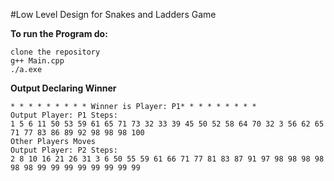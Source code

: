 #Low Level Design for Snakes and Ladders Game

**To run the Program do:**

```
clone the repository
g++ Main.cpp
./a.exe
```

**Output Declaring Winner**

```
* * * * * * * * * Winner is Player: P1* * * * * * * * *
Output Player: P1 Steps:
1 5 6 11 50 53 59 61 65 71 73 32 33 39 45 50 52 58 64 70 32 3 56 62 65 71 77 83 86 89 92 98 98 98 100
Other Players Moves
Output Player: P2 Steps:
2 8 10 16 21 26 31 3 6 50 55 59 61 66 71 77 81 83 87 91 97 98 98 98 98 98 98 99 99 99 99 99 99 99 99

```